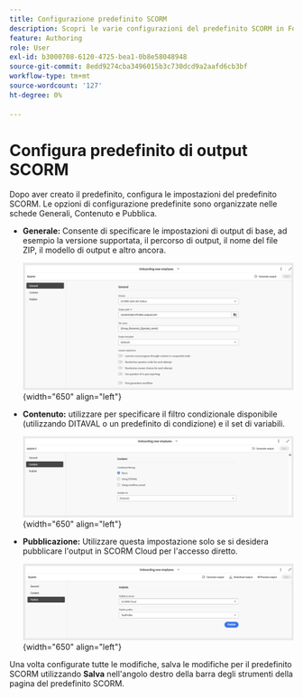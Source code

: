 ```yaml
---
title: Configurazione predefinito SCORM
description: Scopri le varie configurazioni del predefinito SCORM in Formazione e apprendimento del prodotto
feature: Authoring
role: User
exl-id: b3000708-6120-4725-bea1-0b8e58048948
source-git-commit: 8edd9274cba3496015b3c730dcd9a2aafd6cb3bf
workflow-type: tm+mt
source-wordcount: '127'
ht-degree: 0%

---
```


# Configura predefinito di output SCORM

Dopo aver creato il predefinito, configura le impostazioni del predefinito SCORM. Le opzioni di configurazione predefinite sono organizzate nelle schede Generali, Contenuto e Pubblica.

- **Generale:** Consente di specificare le impostazioni di output di base, ad esempio la versione supportata, il percorso di output, il nome del file ZIP, il modello di output e altro ancora.

  ![](assets/scorm-general-tab.png){width="650" align="left"}

- **Contenuto:** utilizzare per specificare il filtro condizionale disponibile (utilizzando DITAVAL o un predefinito di condizione) e il set di variabili.

  ![](assets/scorm-content-tab.png){width="650" align="left"}

- **Pubblicazione:** Utilizzare questa impostazione solo se si desidera pubblicare l&#39;output in SCORM Cloud per l&#39;accesso diretto.

  ![](assets/scorm-publish-tab.png){width="650" align="left"}

Una volta configurate tutte le modifiche, salva le modifiche per il predefinito SCORM utilizzando **Salva** nell&#39;angolo destro della barra degli strumenti della pagina del predefinito SCORM.
